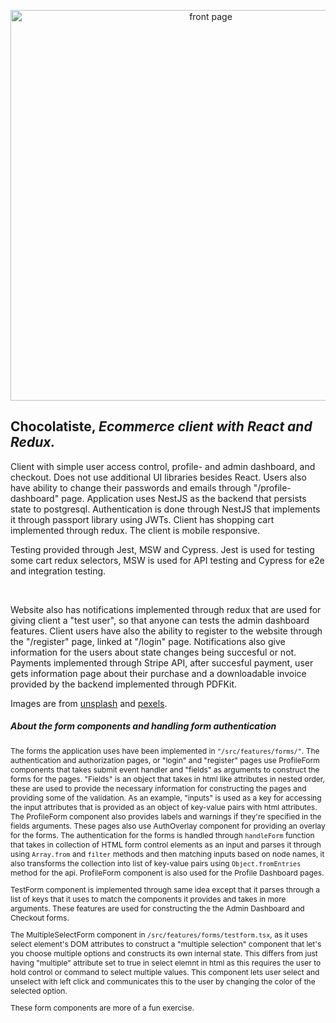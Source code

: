 <p align="center">
  <img src="https://i.imgur.com/SWs77TE.png" width="625" alt="front page" />
</p>

## Chocolatiste, <i>Ecommerce client with React and Redux.</i>

<p>Client with simple user access control, profile- and admin dashboard, and checkout. Does not use additional UI libraries besides React. Users also have ability to change their passwords and emails through "/profile-dashboard" page. Application uses NestJS as the backend that persists state to postgresql. Authentication is done through NestJS that implements it through passport library using JWTs. Client has shopping cart implemented through redux. The client is mobile responsive.</p>

<p>Testing provided through Jest, MSW and Cypress. Jest is used for testing some cart redux selectors, MSW is used for API testing and Cypress for e2e and integration testing.</p>

<br />

<p>Website also has notifications implemented through redux that are used for giving client a "test user", so that anyone can tests the admin dashboard features. Client users have also the ability to register to the website through the "/register" page, linked at "/login" page. Notifications also give information for the users about state changes being succesful or not. Payments implemented through Stripe API, after succesful payment, user gets information page about their purchase and a downloadable invoice provided by the backend implemented through PDFKit.

<p>Images are from <a href="https://unsplash.com/">unsplash</a> and <a href="https://www.pexels.com/">pexels</a>.</p>



##### About the form components and handling form authentication

<p style="font-size: 12px">The forms the application uses have been implemented in <code>"/src/features/forms/"</code>. The authentication and authorization pages, or "login" and "register" pages use ProfileForm components that takes submit event handler and "fields" as arguments to construct the forms for the pages. "Fields" is an object that takes in html like attributes in nested order, these are used to provide the necessary information for constructing the pages and providing some of the validation. As an example, "inputs" is used as a key for accessing the input attributes that is provided as an object of key-value pairs with html attributes. The ProfileForm component also provides labels and warnings if they're specified in the fields arguments. These pages also use AuthOverlay component for providing an overlay for the forms. The authentication for the forms is handled through <code>handleForm</code> function that takes in collection of HTML form control elements as an input and parses it through using <code>Array.from</code> and <code>filter</code> methods and then matching inputs based on node names, it also transforms the collection into list of key-value pairs using <code>Object.fromEntries</code> method for the api. ProfileForm component is also used for the Profile Dashboard pages.</p>

<p style="font-size: 12px">TestForm component is implemented through same idea except that it parses through a list of keys that it uses to match the components it provides and takes in more arguments. These features are used for constructing the the Admin Dashboard and Checkout forms.</p>

<p style="font-size: 12px">The MultipleSelectForm component in <code>/src/features/forms/testform.tsx</code>, as it uses select element's DOM attributes to construct a "multiple selection" component that let's you choose multiple options and constructs its own internal state. This differs from just having "multiple" attribute set to true in select elemnt in html as this requires the user to hold control or command to select multiple values. This component lets user select and unselect with left click and communicates this to the user by changing the color of the selected option.</p>

<p style="font-size: 12px">These form components are more of a fun exercise.</p>
